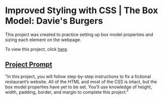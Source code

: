 # Improved Styling with CSS | The Box Model: Davie's Burgers
This project was created to practice setting up box model properties and sizing each element on the webpage.

To view this project, click [here](https://vivian-mca.github.io/HTML-CSS-Codecademy-Projects/The%20Box%20Model%20-%20Davie's%20Burgers).

## [Project Prompt](https://www.codecademy.com/paths/front-end-engineer-career-path/tracks/fecp-improved-styling-with-css/modules/fecp-learn-css-the-box-model/projects/box-model-on)
"In this project, you will follow step-by-step instructions to fix a fictional restaurant’s website. All of the HTML and most of the CSS is intact, but the box model properties have yet to be set. You’ll use knowledge of height, width, padding, border, and margin to complete this project."
